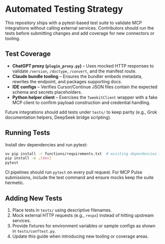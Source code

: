 # Automated Testing Strategy

This repository ships with a pytest-based test suite to validate MCP integrations without calling external services. Contributors should run the tests before submitting changes and add coverage for new connectors or tooling.

## Test Coverage
- **ChatGPT proxy (`plugin_proxy.py`)** – Uses mocked HTTP responses to validate `/version`, `/doctype`, `/convert`, and the manifest route.
- **Claude bundle tooling** – Ensures the bundler embeds metadata, rewrites the endpoint, and packages supporting docs.
- **IDE configs** – Verifies Cursor/Continue JSON files contain the expected schema and secrets placeholders.
- **Python helper client** – Exercises the `TweekitClient` wrapper with a fake MCP client to confirm payload construction and credential handling.

Future integrations should add tests under `tests/` to keep parity (e.g., Grok documentation helpers, DeepSeek bridge scripting).

## Running Tests
Install dev dependencies and run pytest:
```bash
uv pip install -r functions/requirements.txt  # existing dependencies (optional for tests)
pip install -e .[dev]
pytest
```

CI pipelines should run `pytest` on every pull request. For MCP Pulse submissions, include the test command and ensure mocks keep the suite hermetic.

## Adding New Tests
1. Place tests in `tests/` using descriptive filenames.
2. Mock external HTTP requests (e.g., `respx`) instead of hitting upstream services.
3. Provide fixtures for environment variables or sample configs as shown in `tests/conftest.py`.
4. Update this guide when introducing new tooling or coverage areas.
